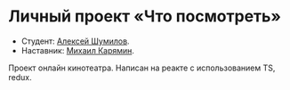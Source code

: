# Личный проект «Что посмотреть»

* Студент: [Алексей Шумилов](https://up.htmlacademy.ru/react/10/user/1665817).
* Наставник: [Михаил Карямин](https://htmlacademy.ru/profile/id959581).

Проект онлайн кинотеатра. Написан на реакте с использованием TS, redux. 
